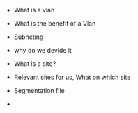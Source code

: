 - What is a vlan
- What is the benefit of a Vlan
- Subneting
- why do we devide it


- What is a site?
- Relevant sites for us, What on which site
- Segmentation file
- 